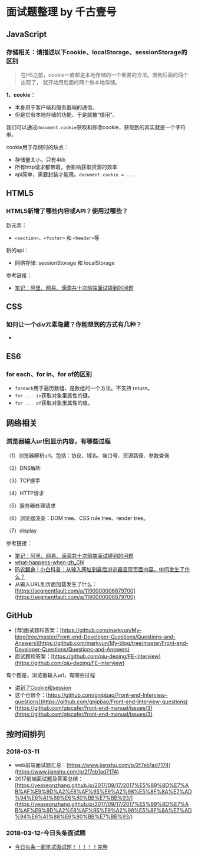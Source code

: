 # 面试题整理 by 千古壹号

## JavaScript

### 存储相关：请描述以下cookie、localStorage、sessionStorage的区别

> 在H5之前，cookie一直都是本地存储的一个重要的方法。直到后面的两个出现了， 就开始用后面的两个做本地存储。

**1、cookie**：

* 本身用于客户端和服务器端的通信。
* 但是它有本地存储的功能，于是就被“借用”。

我们可以通过`document.cookie`获取和修改cookie，获取到的其实就是一个字符串。

cookie用于存储时的缺点：

* 存储量太小，只有4kb
* 所有http请求都带着，会影响获取资源的效率
* api简单，需要封装才能用。`document.cookie = ...`

## HTML5

### HTML5新增了哪些内容或API？使用过哪些？

新元素：

* `<section>`、`<footer>` 和 `<header>`等

新的api：

* 网络存储: sessionStorage 和 localStorage

参考链接：

* [笔记：阿里、网易、滴滴共十次前端面试碰到的问题](https://zhoukekestar.github.io/notes/2017/06/07/interview-answers.html)

## CSS

### 如何让一个div元素隐藏？你能想到的方式有几种？

-

## ES6

### for each、for in、for of的区别

* `foreach`用于遍历数组，是数组的一个方法。不支持 return。
* `for ... in`获取对象里属性的键。
* `for ... of`获取对象里属性的值。

## 网络相关

### 浏览器输入url到显示内容，有哪些过程

（1）浏览器解析url。包括：协议、域名、端口号、资源路径、参数查询

（2）DNS解析

（3）TCP握手

（4）HTTP请求

（5）服务器处理请求

（6）浏览器渲染：DOM tree、CSS rule tree、render tree。

（7）display

参考链接：

* [笔记：阿里、网易、滴滴共十次前端面试碰到的问题](https://zhoukekestar.github.io/notes/2017/06/07/interview-answers.html)
* [what-happens-when-zh\_CN](https://github.com/skyline75489/what-happens-when-zh_CN)
* [码农翻身 \| 小白科普：从输入网址到最后浏览器呈现页面内容，中间发生了什么？](https://mp.weixin.qq.com/s/3_DZKSP492uq9RfQ3eW4_A)
* 从输入URL到页面加载发生了什么：[https://segmentfault.com/a/1190000006879700](https://segmentfault.com/a/1190000006879700)

## GitHub

* \[荐\]面试题和答案：[https://github.com/markyun/My-blog/tree/master/Front-end-Developer-Questions/Questions-and-Answers](https://github.com/markyun/My-blog/tree/master/Front-end-Developer-Questions/Questions-and-Answers)
* 面试题和答案：[https://github.com/qiu-deqing/FE-interview](https://github.com/qiu-deqing/FE-interview)

有个题是，浏览器输入url，有哪些过程

* [讲到了Cookie和session](https://github.com/WarpPrism/Blog/issues/5)
* 这个也很全：[https://github.com/gnipbao/Front-end-Interview-questions](https://github.com/gnipbao/Front-end-Interview-questions)
* [https://github.com/giscafer/front-end-manual/issues/3](https://github.com/giscafer/front-end-manual/issues/3)

## 按时间排列

### 2018-03-11

* web前端面试题汇总：[https://www.jianshu.com/p/2f7eb1ad7174](https://www.jianshu.com/p/2f7eb1ad7174)
* 2017前端面试题及答案总结：[https://yeaseonzhang.github.io/2017/09/17/2017%E5%89%8D%E7%AB%AF%E9%9D%A2%E8%AF%95%E9%A2%98%E5%8F%8A%E7%AD%94%E6%A1%88%E6%80%BB%E7%BB%93/](https://yeaseonzhang.github.io/2017/09/17/2017%E5%89%8D%E7%AB%AF%E9%9D%A2%E8%AF%95%E9%A2%98%E5%8F%8A%E7%AD%94%E6%A1%88%E6%80%BB%E7%BB%93/)

### 2018-03-12-今日头条面试题

* [ 今日头条一面笔试面试题！！！！！完整](http://blog.csdn.net/github_35924246/article/details/75675901)

